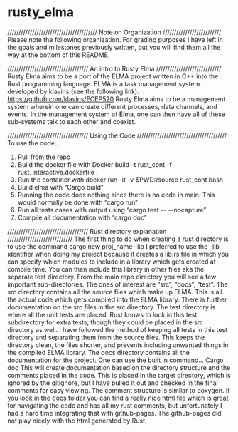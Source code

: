 # rusty_elma

//////////////////////////////////////// Note on Organization //////////////////////////
Please note the following organization. For grading purposes I have left in the goals and milestones previously written, but you will find them all the way at the bottom of this README.

//////////////////////////////////// An intro to Rusty Elma /////////////////////////////
Rusty Elma aims to be a port of the ELMA project written in C++ into the Rust programming language. ELMA is a task management system developed by klavins (see the following link).
https://github.com/klavins/ECEP520
Rusty Elma aims to be a management system wherein one can create different processes, data channels, and events. In the management system of Elma, one can then have all of these sub-systems talk to each other and coexist.

//////////////////////////////////// Using the Code ////////////////////////////////////////
To use the code…
1.	Pull from the repo
2.	Build the docker file with
Docker build -t rust_cont -f rust_interactive.dockerfile .
3.	Run the container with
docker run -it -v $PWD:/source rust_cont bash
4.	Build elma with “Cargo build”
5.	Running the code does nothing since there is no code in main. This would normally be done with “cargo run”
6.	Run all tests cases with output using “cargo test -- --nocapture”
7.	Compile all documentation with “cargo doc”

//////////////////////////////////// Rust directory explanation /////////////////////////////
The first thing to do when creating a rust directory is to use the command
cargo new proj_name –lib
I preferred to use the –lib identifier when doing my project because it creates a lib.rs file in which you can specify which modules to include in a library which gets created at compile time. You can then include this library in other files aka the separate test directory.
From the main repo directory you will see a few important sub-directories. The ones of interest are “src”, “docs”, “test”.
The src directory contains all the source files which make up ELMA. This is all the actual code which gets compiled into the ELMA library. There is further documentation on the src files in the src directory.
The test directory is where all the unit tests are placed. Rust knows to look in this test subdirectory for extra tests, though they could be placed in the src directory as well. I have followed the method of keeping all tests in this test directory and separating them from the source files. This keeps the directory clean, the files shorter, and prevents including unwanted things in the compiled ELMA library.
The docs directory contains all the documentation for the project. One can use the built in command…
Cargo doc
This will create documentation based on the directory structure and the comments placed in the code. This is placed in the target directory, which is ignored by the gitignore, but I have pulled it out and checked in the final comments for easy viewing.
The comment structure is similar to doxygen. If you look in the docs folder you can find a really nice html file which is great for navigating the code and has all my rust comments, but unfortunately I had a hard time integrating that with github-pages. The github-pages did not play nicely with the html generated by Rust.
